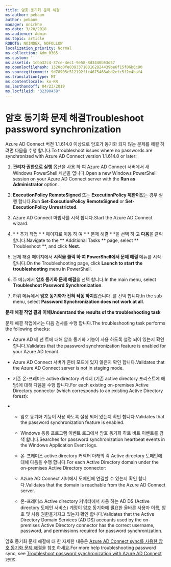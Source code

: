 ```yaml
---
title: 암호 동기화 문제 해결
ms.author: pebaum
author: pebaum
manager: mnirkhe
ms.date: 3/20/2018
ms.audience: Admin
ms.topic: article
ROBOTS: NOINDEX, NOFOLLOW
localization_priority: Normal
ms.collection: Adm_O365
ms.custom: ''
ms.assetid: 1cba32c4-37ce-4ec1-9e58-8d3440b53d57
ms.openlocfilehash: 1320c0fe839337188162824439be6f15f86b6c90
ms.sourcegitcommit: 9d78905c512192ffc4675468abd2efc5f2e4baf4
ms.translationtype: MT
ms.contentlocale: ko-KR
ms.lasthandoff: 04/23/2019
ms.locfileid: "32390438"
---
```

# <a name="troubleshoot-password-synchronization"></a><span data-ttu-id="d9e91-102">암호 동기화 문제 해결</span><span class="sxs-lookup"><span data-stu-id="d9e91-102">Troubleshoot password synchronization</span></span>

<span data-ttu-id="d9e91-103">Azure AD Connect 버전 1.1.614.0 이상으로 암호가 동기화 되지 않는 문제를 해결 하려면 다음을 수행 합니다.</span><span class="sxs-lookup"><span data-stu-id="d9e91-103">To troubleshoot issues where no passwords are synchronized with Azure AD Connect version 1.1.614.0 or later:</span></span>
  
1. <span data-ttu-id="d9e91-104">**관리자 권한으로 실행** 옵션을 사용 하 여 Azure AD Connect 서버에서 새 Windows PowerShell 세션을 엽니다.</span><span class="sxs-lookup"><span data-stu-id="d9e91-104">Open a new Windows PowerShell session on your Azure AD Connect server with the **Run as Administrator** option.</span></span> 
    
2. <span data-ttu-id="d9e91-105">**ExecutionPolicy RemoteSigned** 또는 **ExecutionPolicy 제한이**없는 경우 실행 합니다.</span><span class="sxs-lookup"><span data-stu-id="d9e91-105">Run **Set-ExecutionPolicy RemoteSigned** or **Set-ExecutionPolicy Unrestricted**.</span></span> 
    
3. <span data-ttu-id="d9e91-106">Azure AD Connect 마법사를 시작 합니다.</span><span class="sxs-lookup"><span data-stu-id="d9e91-106">Start the Azure AD Connect wizard.</span></span>
    
4. <span data-ttu-id="d9e91-107">\* \* 추가 작업 \* \* 페이지로 이동 하 여 \* \* 문제 해결 \* \*을 선택 하 고 **다음**을 클릭 합니다.</span><span class="sxs-lookup"><span data-stu-id="d9e91-107">Navigate to the \*\* Additional Tasks \*\* page, select \*\* Troubleshoot \*\*, and click **Next**.</span></span> 
    
5. <span data-ttu-id="d9e91-108">문제 해결 페이지에서 **시작을 클릭 하 여 PowerShell에서 문제 해결** 메뉴를 시작 합니다.</span><span class="sxs-lookup"><span data-stu-id="d9e91-108">On the Troubleshooting page, click **Launch to start the troubleshooting** menu in PowerShell.</span></span> 
    
6. <span data-ttu-id="d9e91-109">주 메뉴에서 **암호 동기화 문제 해결**을 선택 합니다.</span><span class="sxs-lookup"><span data-stu-id="d9e91-109">In the main menu, select **Troubleshoot Password Synchronization**.</span></span> 
    
7. <span data-ttu-id="d9e91-110">하위 메뉴에서 **암호 동기화가 전혀 작동 하지**않습니다 .를 선택 합니다.</span><span class="sxs-lookup"><span data-stu-id="d9e91-110">In the sub menu, select **Password Synchronization does not work at all**.</span></span> 
    
 <span data-ttu-id="d9e91-111">**문제 해결 작업 결과 이해**</span><span class="sxs-lookup"><span data-stu-id="d9e91-111">**Understand the results of the troubleshooting task**</span></span>
  
<span data-ttu-id="d9e91-112">문제 해결 작업에서는 다음 검사를 수행 합니다.</span><span class="sxs-lookup"><span data-stu-id="d9e91-112">The troubleshooting task performs the following checks:</span></span>
  
- <span data-ttu-id="d9e91-113">Azure AD 테 넌 트에 대해 암호 동기화 기능이 사용 하도록 설정 되어 있는지 확인 합니다.</span><span class="sxs-lookup"><span data-stu-id="d9e91-113">Validates that the password synchronization feature is enabled for your Azure AD tenant.</span></span>
    
- <span data-ttu-id="d9e91-114">Azure AD Connect 서버가 준비 모드에 있지 않은지 확인 합니다.</span><span class="sxs-lookup"><span data-stu-id="d9e91-114">Validates that the Azure AD Connect server is not in staging mode.</span></span>
    
- <span data-ttu-id="d9e91-115">기존 온-프레미스 active directory 커넥터 (기존 active directory 포리스트에 해당)에 대해 다음을 수행 합니다.</span><span class="sxs-lookup"><span data-stu-id="d9e91-115">For each existing on-premises Active Directory connector (which corresponds to an existing Active Directory forest):</span></span>
    
- 
  - <span data-ttu-id="d9e91-116">암호 동기화 기능이 사용 하도록 설정 되어 있는지 확인 합니다.</span><span class="sxs-lookup"><span data-stu-id="d9e91-116">Validates that the password synchronization feature is enabled.</span></span>
    
  - <span data-ttu-id="d9e91-117">Windows 응용 프로그램 이벤트 로그에서 암호 동기화 하트 비트 이벤트를 검색 합니다.</span><span class="sxs-lookup"><span data-stu-id="d9e91-117">Searches for password synchronization heartbeat events in the Windows Application Event logs.</span></span>
    
  - <span data-ttu-id="d9e91-118">온-프레미스 active directory 커넥터 아래의 각 Active directory 도메인에 대해 다음을 수행 합니다.</span><span class="sxs-lookup"><span data-stu-id="d9e91-118">For each Active Directory domain under the on-premises Active Directory connector:</span></span>
    
  - <span data-ttu-id="d9e91-119">Azure AD Connect 서버에서 도메인에 연결할 수 있는지 확인 합니다.</span><span class="sxs-lookup"><span data-stu-id="d9e91-119">Validates that the domain is reachable from the Azure AD Connect server.</span></span>
    
  - <span data-ttu-id="d9e91-120">온-프레미스 Active directory 커넥터에서 사용 하는 AD DS (Active directory 도메인 서비스) 계정이 암호 동기화에 필요한 올바른 사용자 이름, 암호 및 사용 권한을가지고 있는지 확인 합니다.</span><span class="sxs-lookup"><span data-stu-id="d9e91-120">Validates that the Active Directory Domain Services (AD DS) accounts used by the on-premises Active Directory connector has the correct username, password, and permissions required for password synchronization.</span></span>
    
<span data-ttu-id="d9e91-121">암호 동기화 문제 해결에 대 한 자세한 내용은 [Azure AD Connect sync를 사용한 암호 동기화 문제 해결](https://docs.microsoft.com/azure/active-directory/connect/active-directory-aadconnectsync-troubleshoot-password-synchronization)을 참조 하세요.</span><span class="sxs-lookup"><span data-stu-id="d9e91-121">For more help troubleshooting password sync, see [Troubleshoot password synchronization with Azure AD Connect sync](https://docs.microsoft.com/azure/active-directory/connect/active-directory-aadconnectsync-troubleshoot-password-synchronization).</span></span>
  

